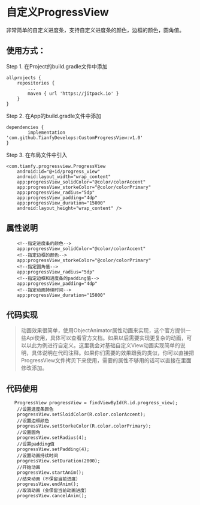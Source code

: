 自定义ProgressView
===============
  非常简单的自定义进度条，支持自定义进度条的颜色，边框的颜色，圆角值。


使用方式：
-----



Step 1. 在Project的build.gradle文件中添加

    allprojects {
		repositories {
			...
			maven { url 'https://jitpack.io' }
		}
	}

Step 2. 在App的build.gradle文件中添加


    dependencies {
	        implementation 'com.github.TianfyDevelops:CustomProgressView:v1.0'
	}


Step 3. 在布局文件中引入

    <com.tianfy.progressview.ProgressView
        android:id="@+id/progress_view"
        android:layout_width="wrap_content"
        app:progressView_solidColor="@color/colorAccent"
        app:progressView_storkeColor="@color/colorPrimary"
        app:progressView_radius="5dp"
        app:progressView_padding="4dp"
        app:progressView_duration="15000"
        android:layout_height="wrap_content" />

属性说明
----

		<!--指定进度条的颜色-->
        app:progressView_solidColor="@color/colorAccent"
		<!--指定边框的颜色-->
        app:progressView_storkeColor="@color/colorPrimary"
		<!--指定圆角值-->
        app:progressView_radius="5dp"
		<!--指定边框和进度条的padding值-->
        app:progressView_padding="4dp"
		<!--指定动画持续时间-->
        app:progressView_duration="15000"

代码实现
----
> 动画效果很简单，使用ObjectAnimator属性动画来实现，这个官方提供一些Api使用，具体可以查看官方文档。如果以后需要实现更复杂的动画，可以以此为例进行自定义。这里我会对基础自定义View动画实现简单的说明，具体说明在代码注释。如果你们需要的效果跟我的类似，你可以直接把ProgressView文件拷贝下来使用，需要的属性不够用的话可以直接在里面修改添加。

代码使用
----

       ProgressView progressView = findViewById(R.id.progress_view);
	    //设置进度条颜色
        progressView.setSloidColor(R.color.colorAccent);
        //设置边框颜色
        progressView.setStorkeColor(R.color.colorPrimary);
        //设置圆角
        progressView.setRadius(4);
        //设置padding值
        progressView.setPadding(4);
        //设置动画持续时间
        progressView.setDuration(2000);
        //开始动画
        progressView.startAnim();
        //结束动画（不保留当前进度）
        progressView.endAnim();
        //取消动画（会保留当前动画进度）
        progressView.cancelAnim();
